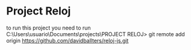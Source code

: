 # Project Reloj

to run this project you need to run
 C:\Users\usuario\Documents\projects\PROJECT RELOJ>
git remote add origin https://github.com/davidballters/reloj-js.git
